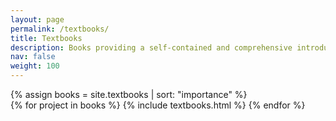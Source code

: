 ```yaml
---
layout: page
permalink: /textbooks/
title: Textbooks
description: Books providing a self-contained and comprehensive introduction to probabilistic numerics.
nav: false
weight: 100
---
```


<div class="projects">
  <!-- Display projects without categories -->
    {% assign books = site.textbooks | sort: "importance" %}
    <!-- Generate cards for each project -->
      <div class="container">
        <div class="row row-cols-1">
        {% for project in books %}
          {% include textbooks.html %}
        {% endfor %}
        </div>
      </div>
</div>
